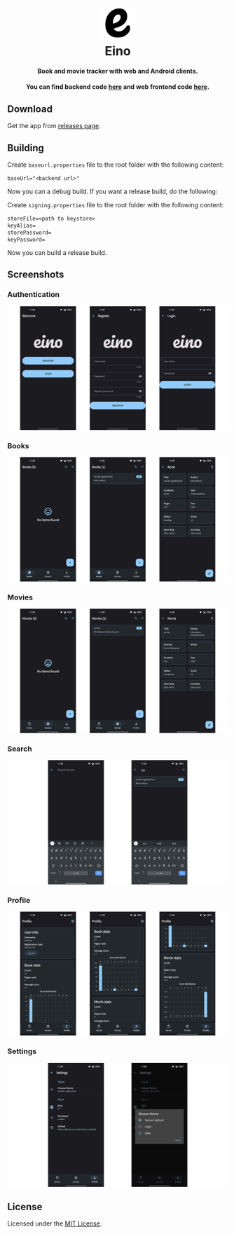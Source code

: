 <h1 align="center">
<br>
  <img src="./screenshots/Eino.png" style="width: 80px;" />
<br>
Eino
</h1>
<div align="center">
<h4>Book and movie tracker with web and Android clients.</h4>
<h4>You can find backend code <a href="https://github.com/jankku/eino-backend/">here</a> and web frontend
code <a href="https://github.com/jankku/eino-web/">here</a>.</h4>
</div>

## Download

Get the app from [releases page](https://github.com/Jankku/eino-android/releases).

## Building

Create `baseurl.properties` file to the root folder with the following content:

```properties
baseUrl="<backend url>"
```

Now you can a debug build. If you want a release build, do the following:

Create `signing.properties` file to the root folder with the following content:

```properties
storeFile=<path to keystore>
keyAlias=
storePassword=
keyPassword=
```

Now you can build a release build.

## Screenshots

### Authentication
![Authentication](./screenshots/Authentication.png "Authentication")

### Books
![Books](screenshots/Books.png "Books")

### Movies
![Movies](screenshots/Movies.png "Movies")

### Search

![Search](screenshots/Search.png "Search")

### Profile

![Profile](screenshots/Profile.png "Profile")

### Settings

![Settings](screenshots/Settings.png "Settings")

## License

Licensed under the [MIT License](https://github.com/Jankku/eino-android/blob/master/LICENSE.md).
